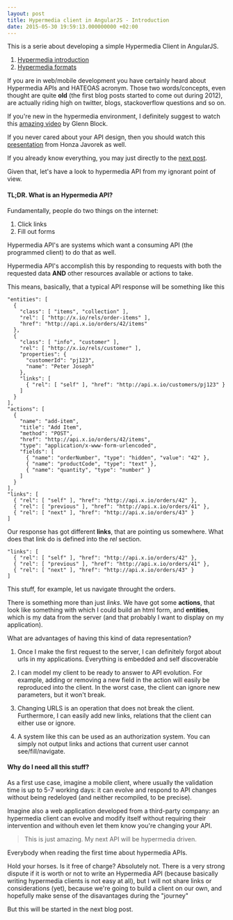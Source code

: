 ```yaml
---
layout: post
title: Hypermedia client in AngularJS - Introduction
date: 2015-05-30 19:59:13.000000000 +02:00
---
```

This is a serie about developing a simple Hypermedia Client in AngularJS.

1. [Hypermedia introduction](/2015/05/30/hypermedia-client-in-angularjs.html)
2. [Hypermedia formats](/2015/05/30/hypermedia-client-in-angularjs-hypermedia-types.html)

If you are in web/mobile development you have certainly heard about Hypermedia APIs and HATEOAS acronym. Those two words/concepts, even thought are quite **old** (the first blog posts started to come out during 2012), are actually riding high on twitter, blogs, stackoverflow questions and so on.

If you're new in the hypermedia environment, I definitely suggest to watch this [amazing video](https://www.youtube.com/watch?v=vp-Na5wKlig) by Glenn Block.

If you never cared about your API design, then you should watch this [presentation](https://www.youtube.com/watch?v=sdlQvTWVQ_M) from Honza Javorek as well.

If you already know everything, you may just directly to the [next post]().

Given that, let's have a look to hypermedia API from my ignorant point of view.

#### TL;DR. What is an Hypermedia API?

Fundamentally, people do two things on the internet:

1. Click links
2. Fill out forms

Hypermedia API's are systems which want a consuming API (the programmed client) to do that as well.

Hypermedia API's accomplish this by responding to requests with both the requested data **AND** other resources available or actions to take.

This means, basically, that a typical API response will be something like this


    "entities": [
      { 
        "class": [ "items", "collection" ], 
        "rel": [ "http://x.io/rels/order-items" ], 
        "href": "http://api.x.io/orders/42/items"
      },
      {
        "class": [ "info", "customer" ],
        "rel": [ "http://x.io/rels/customer" ], 
        "properties": { 
          "customerId": "pj123",
          "name": "Peter Joseph"
        },
        "links": [
          { "rel": [ "self" ], "href": "http://api.x.io/customers/pj123" }
        ]
      }
    ],
    "actions": [
      {
        "name": "add-item",
        "title": "Add Item",
        "method": "POST",
        "href": "http://api.x.io/orders/42/items",
        "type": "application/x-www-form-urlencoded",
        "fields": [
          { "name": "orderNumber", "type": "hidden", "value": "42" },
          { "name": "productCode", "type": "text" },
          { "name": "quantity", "type": "number" }
        ]
      }
    ],
    "links": [
      { "rel": [ "self" ], "href": "http://api.x.io/orders/42" },
      { "rel": [ "previous" ], "href": "http://api.x.io/orders/41" },
      { "rel": [ "next" ], "href": "http://api.x.io/orders/43" }
    ]

Our response has got different **links**, that are pointing us somewhere. What does that link do is defined into the *rel* section. 

    "links": [
      { "rel": [ "self" ], "href": "http://api.x.io/orders/42" },
      { "rel": [ "previous" ], "href": "http://api.x.io/orders/41" },
      { "rel": [ "next" ], "href": "http://api.x.io/orders/43" }
    ]

This stuff, for example, let us navigate throught the orders.

There is something more than just *links*. We have got some **actions**, that look like something with which I could build an html form, and **entities**, which is my data from the server (and that probably I want to display on my application).

What are advantages of having this kind of data representation?

1. Once I make the first request to the server, I can definitely forgot about urls in my applications. Everything is embedded and self discoverable

2. I can model my client to be ready to answer to API evolution. For example, adding or removing a new field in the action will easily be reproduced into the client. In the worst case, the client can ignore new parameters, but it won't break.

3. Changing URLS is an operation that does not break the client. Furthermore, I can easily add new links, relations that the client can either use or ignore.

4. A system like this can be used as an authorization system. You can simply not output links and actions that current user cannot see/fill/navigate.

#### Why do I need all this stuff?

As a first use case, imagine a mobile client, where usually the validation time is up to 5-7 working days: it can evolve and respond to API changes without being redeloyed (and neither recompiled, to be precise).

Imagine also a web application developed from a third-party company: an hypermedia client can evolve and modify itself without requiring their intervention and withouh even let them know you're changing your API.


> This is just amazing. My next API will be hypermedia driven.

Everybody when reading the first time about hypermedia APIs.

Hold your horses. Is it free of charge? Absolutely not. There is a very strong dispute if it is worth or not to write an Hypermedia API (because basically writing hypermedia clients is not easy at all), but I will not share links or considerations (yet), because we're going to build a client on our own, and hopefully make sense of the disavantages during the "journey" 

But this will be started in the next blog post.
